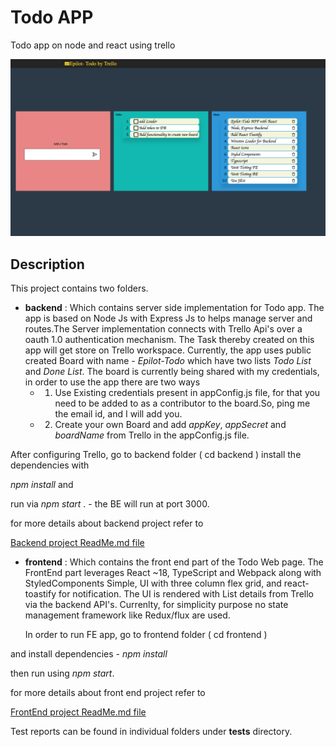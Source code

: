 # Todo APP

Todo app on node and react using trello

![Task](Screenshot-Final.png)

## Description
This project contains two folders.
  - **backend** : Which contains server side implementation for Todo app. The app is based on 
    Node Js with Express Js to helps manage server and routes.The Server implementation
    connects with Trello Api's over a oauth 1.0 authentication mechanism. The Task thereby
    created on this app will get store on Trello workspace.
    Currently, the app uses public created Board with name - *Epilot-Todo* which have two lists
    *Todo List* and *Done List*. The board is currently being shared with my credentials, in order to use
    the app there are two ways
    * 1. Use Existing credentials present in appConfig.js file, for that you need to be added to
      as a contributor to the board.So, ping me the email id, and I will add you.
    * 2. Create your own Board and add *appKey*, *appSecret* and *boardName* from Trello in the appConfig.js file.
    
  
  After configuring Trello, go to backend folder ( cd backend )
  install the dependencies with 
  
  *npm install* and 
    
  run via *npm start* . - the BE will run at port 3000.
    
  for more details about backend project refer to
  
[Backend project ReadMe.md file](/backend/ReadMe.md)
    
  - **frontend** : Which contains the front end part of the Todo Web page.
      The FrontEnd part leverages React ~18, TypeScript and Webpack along with StyledComponents
    Simple, UI with three column flex grid, and react-toastify for notification.
    The UI is rendered with List details from Trello via the backend API's. 
    Currenlty, for simplicity purpose no state management framework like Redux/flux are used.
    
    In order to run FE app, go to frontend folder ( cd frontend )

  and install dependencies - *npm install*
  
  then run using *npm start*.
  
  for more details about front end project refer to
  
  [FrontEnd project ReadMe.md file](/frontend/ReadMe.md)

Test reports can be found in individual folders under __tests__ directory.

  

